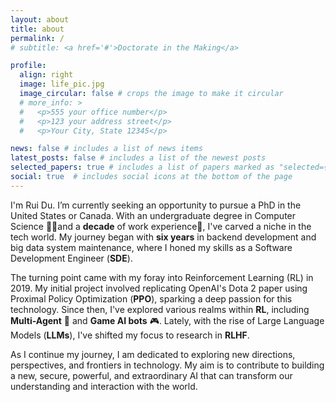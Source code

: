 ```yaml
---
layout: about
title: about
permalink: /
# subtitle: <a href='#'>Doctorate in the Making</a>

profile:
  align: right
  image: life_pic.jpg
  image_circular: false # crops the image to make it circular
  # more_info: >
  #   <p>555 your office number</p>
  #   <p>123 your address street</p>
  #   <p>Your City, State 12345</p>

news: false # includes a list of news items
latest_posts: false # includes a list of the newest posts
selected_papers: true # includes a list of papers marked as "selected={true}"
social: true  # includes social icons at the bottom of the page
---
```


I'm Rui Du. I’m currently seeking an opportunity to pursue a PhD in the United States or Canada. With an undergraduate degree in Computer Science 🧑‍🎓and a **decade** of work experience💼, I've carved a niche in the tech world. My journey began with **six years** in backend development and big data system maintenance, where I honed my skills as a Software Development Engineer (**SDE**).

The turning point came with my foray into Reinforcement Learning (RL) in 2019. My initial project involved replicating OpenAI's Dota 2 paper using Proximal Policy Optimization (**PPO**), sparking a deep passion for this technology. Since then, I've explored various realms within **RL**, including **Multi-Agent** 🤖 and **Game AI bots** 🎮. Lately, with the rise of Large Language Models (**LLMs**), I've shifted my focus to research in **RLHF**.

As I continue my journey, I am dedicated to exploring new directions, perspectives, and frontiers in technology. My aim is to contribute to building a new, secure, powerful, and extraordinary AI that can transform our understanding and interaction with the world.
